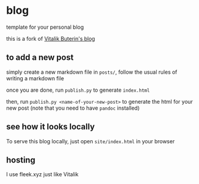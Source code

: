 # blog

template for your personal blog

this is a fork of [Vitalik Buterin's blog](https://github.com/vbuterin/blog)

## to add a new post

simply create a new markdown file in `posts/`, follow the usual rules of writing a markdown file

once you are done, run `publish.py` to generate `index.html`

then, run `publish.py <name-of-your-new-post>` to generate the html for your new post (note that you need to have `pandoc` installed)

## see how it looks locally

To serve this blog locally, just open `site/index.html` in your browser

## hosting

I use fleek.xyz just like Vitalik
